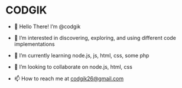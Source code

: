 # CODGIK

- 👋 Hello There! I’m @codgik

- 👀 I’m interested in discovering, exploring, and using different code implementations

- 🌱 I’m currently learning node.js, js, html, css, some php

- 💞️ I’m looking to collaborate on node.js, html, css

- 📫 How to reach me at codgik26@gmail.com

<!---
codgik/codgik is a ✨ special ✨ repository because its `README.md`
(this file) appears on your GitHub profile.

You can click the Preview link to take a look at your changes.
--->
